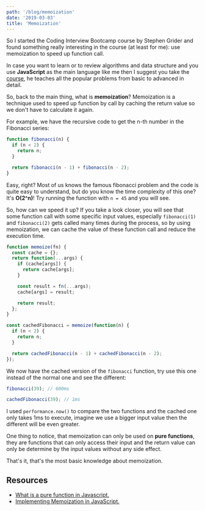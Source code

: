 ```yaml
---
path: '/blog/memoization'
date: '2019-03-03'
title: 'Memoization'
---
```


So I started the Coding Interview Bootcamp course by Stephen Grider and found something really interesting in the course (at least for me): use memoization to speed up function call.

<!-- end -->

In case you want to learn or to review algorithms and data structure and you use **JavaScript** as the main language like me then I suggest you take the [course](https://www.udemy.com/coding-interview-bootcamp-algorithms-and-data-structure/), he teaches all the popular problems from basic to advanced in detail.

So, back to the main thing, what is **memoization**? Memoization is a technique used to speed up function by call by caching the return value so we don't have to calculate it again.

For example, we have the recursive code to get the n-th number in the Fibonacci series:

```javascript
function fibonacci(n) {
  if (n < 2) {
    return n;
  }

  return fibonacci(n - 1) + fibonacci(n - 2);
}
```

Easy, right? Most of us knows the famous fibonacci problem and the code is quite easy to understand, but do you know the time complexity of this one? It's **O(2^n)**! Try running the function with `n = 45` and you will see.

So, how can we speed it up? If you take a look closer, you will see that some function call with some specific input values, especially `fibonacci(1)` and `fibonacci(2)` gets called many times during the process, so by using memoization, we can cache the value of these function call and reduce the execution time.

```javascript
function memoize(fn) {
  const cache = {};
  return function(...args) {
    if (cache[args]) {
      return cache[args];
    }

    const result = fn(...args);
    cache[args] = result;

    return result;
  };
}

const cachedFibonacci = memoize(function(n) {
  if (n < 2) {
    return n;
  }

  return cachedFibonacci(n - 1) + cachedFibonacci(n - 2);
});
```

We now have the cached version of the `fibonacci` function, try use this one instead of the normal one and see the different:

```javascript
fibonacci(39); // 600ms

cachedFibonacci(39); // 1ms
```

I used `performance.now()` to compare the two functions and the cached one only takes 1ms to execute, imagine we use a bigger input value then the different will be even greater.

One thing to notice, that memoization can only be used on **pure functions**, they are functions that can only access their input and the return value can only be determine by the input values without any side effect.

That's it, that's the most basic knowledge about memoization.

## Resources

- [What is a pure function in Javascript.](https://medium.freecodecamp.org/what-is-a-pure-function-in-javascript-acb887375dfe)
- [Implementing Memoization in JavaScript.](https://www.sitepoint.com/implementing-memoization-in-javascript/)
